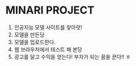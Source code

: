 # MINARI PROJECT
1. 인공지능 모델 사이트를 찾아랏!
2. 모델을 만든당
3. 모델을 업로드한다.
4. 웹 브라우저에서 테스트 해 본당
5. 광고를 달고 수익을 얻는다! 부자가 되는 꿈을 꾼다!! ㅎ